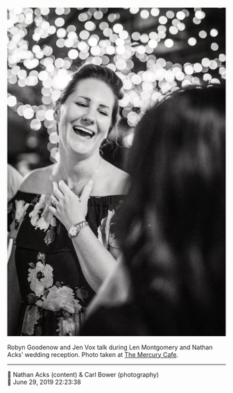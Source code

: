 ![Robyn Goodenow and Jen Vox talk](assets/4f771030d5bc2ea558c705595223274f.webp)

Robyn Goodenow and Jen Vox talk during Len Montgomery and Nathan Acks’ wedding reception. Photo taken at [The Mercury Cafe](http://mercurycafe.com/).

- - - -

<span aria-hidden="true">👥</span> Nathan Acks (content) & Carl Bower (photography)  
<span aria-hidden="true">📅</span> June 29, 2019 22:23:38
